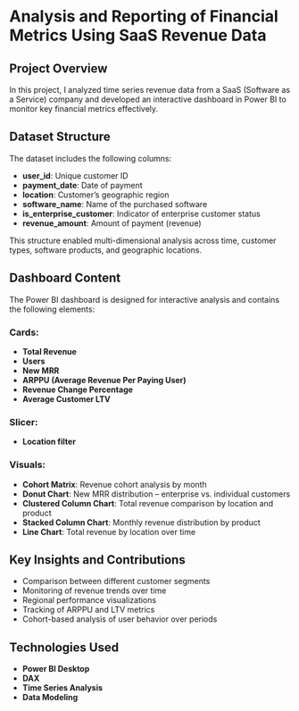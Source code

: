 # Analysis and Reporting of Financial Metrics Using SaaS Revenue Data

## Project Overview  
In this project, I analyzed time series revenue data from a SaaS (Software as a Service) company and developed an interactive dashboard in Power BI to monitor key financial metrics effectively.

## Dataset Structure  
The dataset includes the following columns:
- **user_id**: Unique customer ID  
- **payment_date**: Date of payment  
- **location**: Customer’s geographic region  
- **software_name**: Name of the purchased software  
- **is_enterprise_customer**: Indicator of enterprise customer status  
- **revenue_amount**: Amount of payment (revenue)  

This structure enabled multi-dimensional analysis across time, customer types, software products, and geographic locations.

## Dashboard Content  
The Power BI dashboard is designed for interactive analysis and contains the following elements:

### Cards:
- **Total Revenue**  
- **Users**  
- **New MRR**  
- **ARPPU (Average Revenue Per Paying User)**  
- **Revenue Change Percentage**  
- **Average Customer LTV**  

### Slicer:
- **Location filter**

### Visuals:
- **Cohort Matrix**: Revenue cohort analysis by month  
- **Donut Chart**: New MRR distribution – enterprise vs. individual customers  
- **Clustered Column Chart**: Total revenue comparison by location and product  
- **Stacked Column Chart**: Monthly revenue distribution by product  
- **Line Chart**: Total revenue by location over time  

## Key Insights and Contributions  
- Comparison between different customer segments  
- Monitoring of revenue trends over time  
- Regional performance visualizations  
- Tracking of ARPPU and LTV metrics  
- Cohort-based analysis of user behavior over periods  

## Technologies Used  
- **Power BI Desktop**  
- **DAX**  
- **Time Series Analysis**  
- **Data Modeling**
